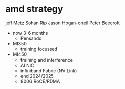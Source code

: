 # amd strategy

jeff Metz
Sohan Rip
Jason Hogan-oneil
Peter Beecroft

- now 3-6 months
    - Pensando
- MI350
    - training focussed
- MI450
    - training and interference
    - AI NIC
    - infiniband Fabric (NV Link)
    - end 2024/2025
    - 800G RoCE/RDMA
